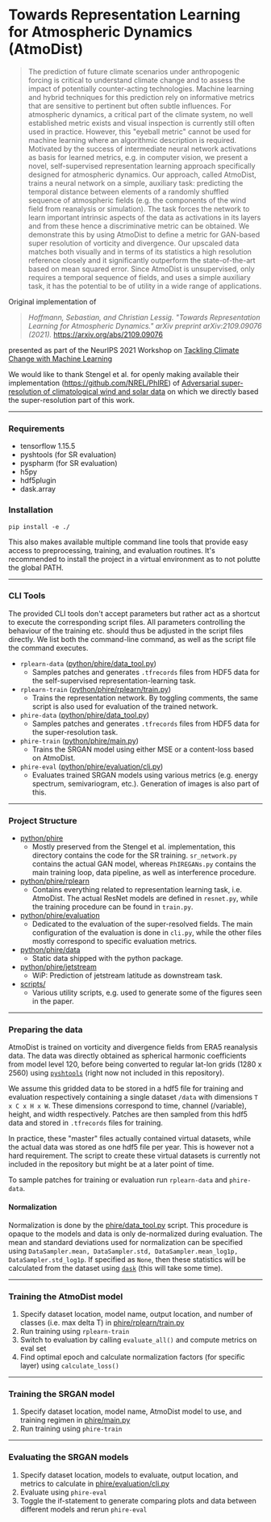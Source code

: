 # Towards Representation Learning for Atmospheric Dynamics (AtmoDist)

> The prediction of future climate scenarios under anthropogenic forcing is critical to understand climate change and to assess the impact of potentially counter-acting technologies. Machine learning and hybrid techniques for this prediction rely on informative metrics that are sensitive to pertinent but often subtle influences. For atmospheric dynamics, a critical part of the climate system, no well established metric exists and visual inspection is currently still often used in practice. However, this "eyeball metric" cannot be used for machine learning where an algorithmic description is required. Motivated by the success of intermediate neural network activations as basis for learned metrics, e.g. in computer vision, we present a novel, self-supervised representation learning approach specifically designed for atmospheric dynamics. Our approach, called AtmoDist, trains a neural network on a simple, auxiliary task: predicting the temporal distance between elements of a randomly shuffled sequence of atmospheric fields (e.g. the components of the wind field from reanalysis or simulation). The task forces the network to learn important intrinsic aspects of the data as activations in its layers and from these hence a discriminative metric can be obtained. We demonstrate this by using AtmoDist to define a metric for GAN-based super resolution of vorticity and divergence. Our upscaled data matches both visually and in terms of its statistics a high resolution reference closely and it significantly outperform the state-of-the-art based on mean squared error. Since AtmoDist is unsupervised, only requires a temporal sequence of fields, and uses a simple auxiliary task, it has the potential to be of utility in a wide range of applications.

Original implementation of 

> *Hoffmann, Sebastian, and Christian Lessig. "Towards Representation Learning for Atmospheric Dynamics." arXiv preprint arXiv:2109.09076 (2021).* https://arxiv.org/abs/2109.09076

presented as part of the NeurIPS 2021 Workshop on [Tackling Climate Change with Machine Learning](https://www.climatechange.ai/events/neurips2021)

We would like to thank Stengel et al. for openly making available their implementation (https://github.com/NREL/PhIRE) of [Adversarial super-resolution of climatological wind and solar data](https://www.pnas.org/content/117/29/16805) on which we directly based the super-resolution part of this work.
___
### Requirements
* tensorflow 1.15.5
* pyshtools (for SR evaluation)
* pyspharm (for SR evaluation)
* h5py
* hdf5plugin
* dask.array

### Installation
`pip install -e ./`

This also makes available multiple command line tools that provide easy access to preprocessing, training, and evaluation routines. It's recommended to install the project in a virtual environment as to not polutte the global PATH.

___
### CLI Tools

The provided CLI tools don't accept parameters but rather act as a shortcut to execute the corresponding script files. All parameters controlling the behaviour of the training etc. should thus be adjusted in the script files directly. We list both the command-line command, as well as the script file the command executes.

* `rplearn-data` ([python/phire/data_tool.py](https://github.com/sehoffmann/AtmoDist/blob/master/python/phire/data_tool.py))
    * Samples patches and generates `.tfrecords` files from HDF5 data for the self-supervised representation-learning task.
* `rplearn-train` ([python/phire/rplearn/train.py](https://github.com/sehoffmann/AtmoDist/blob/master/python/phire/rplearn/train.py))
    * Trains the representation network. By toggling comments, the same script is also used for evaluation of the trained network.
* `phire-data` ([python/phire/data_tool.py](https://github.com/sehoffmann/AtmoDist/blob/master/python/phire/data_tool.py))
    * Samples patches and generates `.tfrecords` files from HDF5 data for the super-resolution task.
* `phire-train` ([python/phire/main.py](https://github.com/sehoffmann/AtmoDist/blob/master/python/phire/main.py))
    * Trains the SRGAN model using either MSE or a content-loss based on AtmoDist.
* `phire-eval` ([python/phire/evaluation/cli.py](https://github.com/sehoffmann/AtmoDist/blob/master/python/phire/evaluation/cli.py))
    * Evaluates trained SRGAN models using various metrics (e.g. energy spectrum, semivariogram, etc.). Generation of images is also part of this.

___
### Project Structure
* [python/phire](https://github.com/sehoffmann/AtmoDist/blob/master/python/phire)
    * Mostly preserved from the Stengel et al. implementation, this directory contains the code for the SR training. `sr_network.py` contains the actual GAN model, whereas `PhIREGANs.py` contains the main training loop, data pipeline, as well as interference procedure.
* [python/phire/rplearn](https://github.com/sehoffmann/AtmoDist/tree/master/python/phire/rplearn)
    * Contains everything related to representation learning task, i.e. AtmoDist. The actual ResNet models are defined in `resnet.py`, while the training procedure can be found in `train.py`.
* [python/phire/evaluation](https://github.com/sehoffmann/AtmoDist/tree/master/python/phire/evaluation)
    * Dedicated to the evaluation of the super-resolved fields. The main configuration of the evaluation is done in `cli.py`, while the other files mostly correspond to specific evaluation metrics.
* [python/phire/data](https://github.com/sehoffmann/AtmoDist/tree/master/python/phire/data)
    * Static data shipped with the python package.
* [python/phire/jetstream](https://github.com/sehoffmann/AtmoDist/tree/master/python/phire/jetstream)
    * WiP: Prediction of jetstream latitude as downstream task.
* [scripts/](https://github.com/sehoffmann/AtmoDist/tree/master/scripts/)
    * Various utility scripts, e.g. used to generate some of the figures seen in the paper.

___
### Preparing the data
AtmoDist is trained on vorticity and divergence fields from ERA5 reanalysis data. The data was directly obtained as spherical harmonic coefficients from model level 120, before being converted to regular lat-lon grids (1280 x 2560) using [`pyshtools`](https://shtools.github.io/SHTOOLS/index.html) (right now not included in this repository).

We assume this gridded data to be stored in a hdf5 file for training and evaluation respectively containing a single dataset `/data` with dimensions `T x C x H x W`. These dimensions correspond to time, channel (/variable), height, and width respectively. Patches are then sampled from this hdf5 data and stored in `.tfrecords` files for training.

In practice, these "master" files actually contained virtual datasets, while the actual data was stored as one hdf5 file per year. This is however not a hard requirement. The script to create these virtual datasets is currently not included in the repository but might be at a later point of time.

To sample patches for training or evaluation run `rplearn-data` and `phire-data`.

#### Normalization
Normalization is done by the [phire/data_tool.py](https://github.com/sehoffmann/AtmoDist/blob/master/python/phire/data_tool.py) script. This procedure is opaque to the models and data is only de-normalized during evaluation. The mean and standard deviations used for normalization can be specified using `DataSampler.mean, DataSampler.std, DataSampler.mean_log1p, DataSampler.std_log1p`. If specified as `None`, then these statistics will be calculated from the dataset using [`dask`](https://docs.dask.org/en/stable/array.html) (this will take some time).

___
### Training the AtmoDist model
1. Specify dataset location, model name, output location, and number of classes (i.e. max delta T) in [phire/rplearn/train.py](https://github.com/sehoffmann/AtmoDist/blob/master/python/phire/rplearn/train.py)
2. Run training using `rplearn-train`
3. Switch to evaluation by calling `evaluate_all()` and compute metrics on eval set
4. Find optimal epoch and calculate normalization factors (for specific layer) using `calculate_loss()`

___
### Training the SRGAN model
1. Specify dataset location, model name, AtmoDist model to use, and training regimen in [phire/main.py](https://github.com/sehoffmann/AtmoDist/blob/master/python/phire/main.py)
2. Run training using `phire-train`

___
### Evaluating the SRGAN models
1. Specify dataset location, models to evaluate, output location, and metrics to calculate in [phire/evaluation/cli.py](https://github.com/sehoffmann/AtmoDist/blob/master/python/phire/evaluation/cli.py)
2. Evaluate using `phire-eval`
3. Toggle the if-statement to generate comparing plots and data between different models and rerun `phire-eval`
